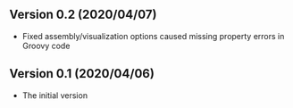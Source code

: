 ## Version 0.2 (2020/04/07)

- Fixed assembly/visualization options caused missing property errors in Groovy code

## Version 0.1 (2020/04/06)

- The initial version